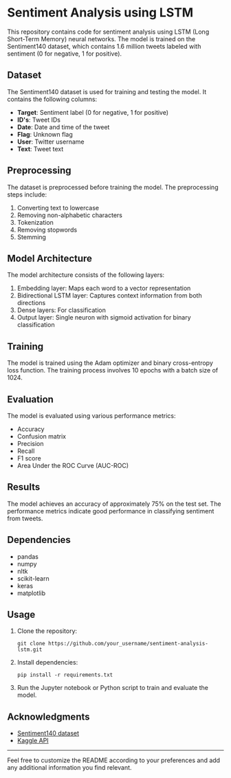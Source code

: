 # Sentiment Analysis using LSTM

This repository contains code for sentiment analysis using LSTM (Long Short-Term Memory) neural networks. The model is trained on the Sentiment140 dataset, which contains 1.6 million tweets labeled with sentiment (0 for negative, 1 for positive).

## Dataset

The Sentiment140 dataset is used for training and testing the model. It contains the following columns:

- **Target**: Sentiment label (0 for negative, 1 for positive)
- **ID's**: Tweet IDs
- **Date**: Date and time of the tweet
- **Flag**: Unknown flag
- **User**: Twitter username
- **Text**: Tweet text

## Preprocessing

The dataset is preprocessed before training the model. The preprocessing steps include:

1. Converting text to lowercase
2. Removing non-alphabetic characters
3. Tokenization
4. Removing stopwords
5. Stemming

## Model Architecture

The model architecture consists of the following layers:

1. Embedding layer: Maps each word to a vector representation
2. Bidirectional LSTM layer: Captures context information from both directions
3. Dense layers: For classification
4. Output layer: Single neuron with sigmoid activation for binary classification

## Training

The model is trained using the Adam optimizer and binary cross-entropy loss function. The training process involves 10 epochs with a batch size of 1024.

## Evaluation

The model is evaluated using various performance metrics:

- Accuracy
- Confusion matrix
- Precision
- Recall
- F1 score
- Area Under the ROC Curve (AUC-ROC)

## Results

The model achieves an accuracy of approximately 75% on the test set. The performance metrics indicate good performance in classifying sentiment from tweets.

## Dependencies

- pandas
- numpy
- nltk
- scikit-learn
- keras
- matplotlib

## Usage

1. Clone the repository:

   ```
   git clone https://github.com/your_username/sentiment-analysis-lstm.git
   ```

2. Install dependencies:

   ```
   pip install -r requirements.txt
   ```

3. Run the Jupyter notebook or Python script to train and evaluate the model.

## Acknowledgments

- [Sentiment140 dataset](https://www.kaggle.com/kazanova/sentiment140)
- [Kaggle API](https://www.kaggle.com/docs/api)

---

Feel free to customize the README according to your preferences and add any additional information you find relevant.


